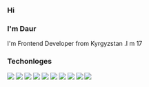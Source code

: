 ### Hi 

###                                            I'm Daur
I'm Frontend Developer from Kyrgyzstan .I m 17  


###                                            Techonloges

<img src="https://img.shields.io/badge/HTML5-E34F26?style=for-the-badge&logo=HTML5&logoColor=black"/> 
<img src="https://img.shields.io/badge/CSS3-1572B6?style=for-the-badge&logo=CSS3&logoColor=black"/> 
<img src="https://img.shields.io/badge/Javascript-F7DF1E?style=for-the-badge&logo=Javascript&logoColor=black"/> 
<img src="https://img.shields.io/badge/JSON-ffc800?style=for-the-badge&logo=JSON&logoColor=black"/> 
<img src="https://img.shields.io/badge/Figma-F24E1E?style=for-the-badge&logo=Figma&logoColor=black"/>
<img src="https://img.shields.io/badge/Sass-rgb(255, 233, 255)?style=for-the-badge&logo=Sass&logoColor=pink"/> 
<img src="https://img.shields.io/badge/React-000000?style=for-the-badge&logo=React&logoColor=blue"/> 
<img src="https://img.shields.io/badge/Bootstrap-712cf9?style=for-the-badge&logo=Bootstrap&logoColor=FFFFFF"/> 
<img src="https://img.shields.io/badge/Git-000000?style=for-the-badge&logo=Git&logoColor=FFFFFF"/> 
<img src="https://img.shields.io/badge/Postman-ff8800?style=for-the-badge&logo=Postman&logoColor=FFFFFF"/> 
